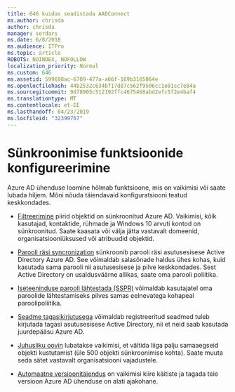 ```yaml
---
title: 646 kuidas seadistada AADConnect
ms.author: chrisda
author: chrisda
manager: serdars
ms.date: 6/8/2018
ms.audience: ITPro
ms.topic: article
ROBOTS: NOINDEX, NOFOLLOW
localization_priority: Normal
ms.custom: 646
ms.assetid: 599698ac-6709-477a-a66f-169b3165064e
ms.openlocfilehash: 44b2532c634bf17d87c562f9506cc1e81cc7e84a
ms.sourcegitcommit: 9d78905c512192ffc4675468abd2efc5f2e4baf4
ms.translationtype: MT
ms.contentlocale: et-EE
ms.lasthandoff: 04/23/2019
ms.locfileid: "32399767"
---
```

# <a name="configure-sync-features"></a>Sünkroonimise funktsioonide konfigureerimine

Azure AD ühenduse loomine hõlmab funktsioone, mis on vaikimisi või saate lubada hiljem. Mõni nõuda täiendavaid konfiguratsiooni teatud keskkondades.

- [Filtreerimine](https://docs.microsoft.com/azure/active-directory/connect/active-directory-aadconnectsync-configure-filtering) piirid objektid on sünkroonitud Azure AD. Vaikimisi, kõik kasutajad, kontaktide, rühmade ja Windows 10 arvuti kontod on sünkroonitud. Saate kaasata või välja jätta vastavalt domeenid, organisatsiooniüksused või atribuudid objektid.

- [Parooli räsi syncronization](https://docs.microsoft.com/azure/active-directory/connect/active-directory-aadconnectsync-implement-password-hash-synchronization) sünkroonib parooli räsi asutusesisese Active Directory Azure AD. See võimaldab salasõnade haldus ühes kohas, kuid kasutada sama parooli nii asutusesisese ja pilve keskkondades. Sest Active Directory on usaldusväärne allikas, saate oma parooli poliitika.

- [Iseteeninduse parooli lähtestada (SSPR)](https://docs.microsoft.com/azure/active-directory/authentication/quickstart-sspr) võimaldab kasutajatel oma paroolide lähtestamiseks pilves samas eelnevatega kohapeal paroolipoliitika.

- [Seadme tagasikirjutusega](https://docs.microsoft.com/azure/active-directory/connect/active-directory-aadconnect-feature-device-writeback) võimaldab registreeritud seadmed tuleb kirjutada tagasi asutusesisese Active Directory, nii et neid saab kasutada juurdepääsu Azure AD.

- [Juhusliku oovin](https://docs.microsoft.com/azure/active-directory/connect/active-directory-aadconnectsync-feature-prevent-accidental-deletes) lubatakse vaikimisi, et vältida liiga palju samaaegseid objekti kustutamist (üle 500 objekti sünkroonimise kohta). Saate muuta seda sätet vastavalt organisatsiooni vajadustele.

- [Automaatne versioonitäiendus](https://docs.microsoft.com/azure/active-directory/connect/active-directory-aadconnect-feature-automatic-upgrade) on vaikimisi kiire käitiste ja tagada teie versioon Azure AD ühenduse on alati ajakohane.
